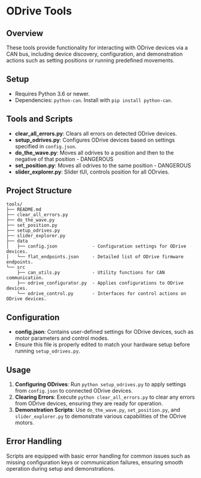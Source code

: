 # ODrive Tools

## Overview
These tools provide functionality for interacting with ODrive devices via a CAN bus, including device discovery, configuration, and demonstration actions such as setting positions or running predefined movements.

## Setup
- Requires Python 3.6 or newer.
- Dependencies: `python-can`. Install with `pip install python-can`.

## Tools and Scripts
- **clear_all_errors.py**: Clears all errors on detected ODrive devices.
- **setup_odrives.py**: Configures ODrive devices based on settings specified in `config.json`.
- **do_the_wave.py**: Moves all odrives to a position and then to the negative of that position - DANGEROUS
- **set_position.py**: Moves all odrives to the same position - DANGEROUS
- **slider_explorer.py**: Slider tUI, controls position for all ODrvies.

## Project Structure
```plaintext
tools/
├── README.md
├── clear_all_errors.py
├── do_the_wave.py
├── set_position.py
├── setup_odrives.py
├── slider_explorer.py
├── data
│   ├── config.json             - Configuration settings for ODrive devices.
│   └── flat_endpoints.json     - Detailed list of ODrive firmware endpoints.
└── src
    ├── can_utils.py            - Utility functions for CAN communication.
    ├── odrive_configurator.py  - Applies configurations to ODrive devices.
    └── odrive_control.py       - Interfaces for control actions on ODrive devices.
```

## Configuration
- **config.json**: Contains user-defined settings for ODrive devices, such as motor parameters and control modes.
- Ensure this file is properly edited to match your hardware setup before running `setup_odrives.py`.

## Usage
1. **Configuring ODrives**: Run `python setup_odrives.py` to apply settings from `config.json` to connected ODrive devices.
2. **Clearing Errors**: Execute `python clear_all_errors.py` to clear any errors from ODrive devices, ensuring they are ready for operation.
3. **Demonstration Scripts**: Use `do_the_wave.py`, `set_position.py`, and `slider_explorer.py` to demonstrate various capabilities of the ODrive motors.

## Error Handling
Scripts are equipped with basic error handling for common issues such as missing configuration keys or communication failures, ensuring smooth operation during setup and demonstrations.